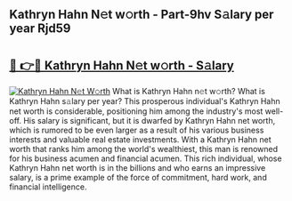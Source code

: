 ## Kathryn Hahn N𝚎t w𝚘rth - Part-9hv S𝚊lary per year Rjd59

# <h2><a href="http://gc0j0m.nevu.top/?p=Kathryn+Hahn">🔗 👉🔴 Kathryn Hahn N𝚎t w𝚘rth - S𝚊lary</a></h2>

[![Kathryn Hahn N𝚎t W𝚘rth](https://i.imgur.com/Oavwk0R.jpeg)](http://gc0j0m.nevu.top/?p=Kathryn+Hahn)
What is Kathryn Hahn n𝚎t w𝚘rth? What is Kathryn Hahn s𝚊lary per year?
This prosperous individual's Kathryn Hahn net worth is considerable, positioning him among the industry's most well-off. His salary is significant, but it is dwarfed by Kathryn Hahn net worth, which is rumored to be even larger as a result of his various business interests and valuable real estate investments. With a Kathryn Hahn net worth that ranks him among the world's wealthiest, this man is renowned for his business acumen and financial acumen. This rich individual, whose Kathryn Hahn net worth is in the billions and who earns an impressive salary, is a prime example of the force of commitment, hard work, and financial intelligence.
